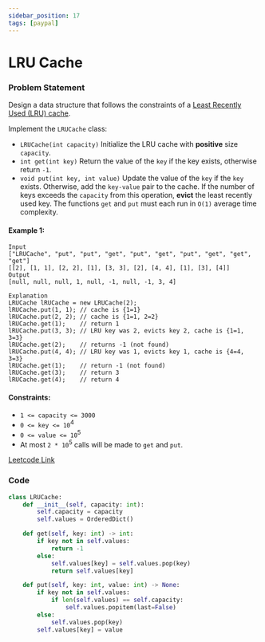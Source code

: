 ```yaml
---
sidebar_position: 17
tags: [paypal]
---
```


# LRU Cache

### Problem Statement

Design a data structure that follows the constraints of a [Least Recently Used (LRU) cache](https://en.wikipedia.org/wiki/Cache_replacement_policies#LRU).

Implement the `LRUCache` class:

- `LRUCache(int capacity)` Initialize the LRU cache with **positive** size `capacity`.
- `int get(int key)` Return the value of the `key` if the key exists, otherwise return `-1`.
- `void put(int key, int value)` Update the value of the `key` if the `key` exists. Otherwise, add the `key-value` pair to the cache. If the number of keys exceeds the `capacity` from this operation, **evict** the least recently used key.
  The functions `get` and `put` must each run in `O(1)` average time complexity.

#### Example 1:

```
Input
["LRUCache", "put", "put", "get", "put", "get", "put", "get", "get", "get"]
[[2], [1, 1], [2, 2], [1], [3, 3], [2], [4, 4], [1], [3], [4]]
Output
[null, null, null, 1, null, -1, null, -1, 3, 4]

Explanation
LRUCache lRUCache = new LRUCache(2);
lRUCache.put(1, 1); // cache is {1=1}
lRUCache.put(2, 2); // cache is {1=1, 2=2}
lRUCache.get(1);    // return 1
lRUCache.put(3, 3); // LRU key was 2, evicts key 2, cache is {1=1, 3=3}
lRUCache.get(2);    // returns -1 (not found)
lRUCache.put(4, 4); // LRU key was 1, evicts key 1, cache is {4=4, 3=3}
lRUCache.get(1);    // return -1 (not found)
lRUCache.get(3);    // return 3
lRUCache.get(4);    // return 4
```

#### Constraints:

- `1 <= capacity <= 3000`
- `0 <= key <= 10`<sup>4</sup>
- `0 <= value <= 10`<sup>5</sup>
- At most `2 * 10`<sup>5</sup> calls will be made to `get` and `put`.

[Leetcode Link](https://leetcode.com/problems/lru-cache/)

### Code

```python title="Python"
class LRUCache:
    def __init__(self, capacity: int):
        self.capacity = capacity
        self.values = OrderedDict()

    def get(self, key: int) -> int:
        if key not in self.values:
            return -1
        else:
            self.values[key] = self.values.pop(key)
            return self.values[key]

    def put(self, key: int, value: int) -> None:
        if key not in self.values:
            if len(self.values) == self.capacity:
                self.values.popitem(last=False)
        else:
            self.values.pop(key)
        self.values[key] = value

```
